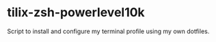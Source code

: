 # tilix-zsh-powerlevel10k
Script to install and configure my terminal profile using my own dotfiles.
